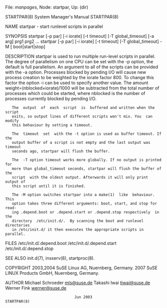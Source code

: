 File: *manpages*,  Node: startpar,  Up: (dir)

STARTPAR(8)                 System Manager's Manual                STARTPAR(8)



NAME
       startpar - start runlevel scripts in parallel


SYNOPSIS
       startpar [-p par] [-i iorate] [-t timeout] [-T global_timeout] [-a arg]
       prg1 prg2 ...
       startpar [-p par] [-i iorate] [-t timeout]  [-T  global_timeout]  -M  [
       boot|start|stop]


DESCRIPTION
       startpar  is  used  to run multiple run-level scripts in parallel.  The
       degree of parallelism on one CPU can be set with  the  -p  option,  the
       default  is  full parallelism. An argument to all of the scripts can be
       provided with the -a option.  Processes blocked  by  pending  I/O  will
       cause new process creation to be weighted by the iorate factor 800.  To
       change this factor the option -i can be used to specify another  value.
       The  amount  weight=(nblocked×iorate)/1000  will be subtracted from the
       total number of processes which could be started, where nblocked is the
       number of processes currently blocked by pending I/O.

       The  output  of  each  script  is  buffered and written when the script
       exits, so output lines of different scripts won't mix. You  can  modify
       this behaviour by setting a timeout.

       The  timeout  set  with the -t option is used as buffer timeout. If the
       output buffer of a script is not empty and the last output was  timeout
       seconds ago, startpar will flush the buffer.

       The  -T option timeout works more globally. If no output is printed for
       more than global_timeout seconds, startpar will flush the buffer of the
       script  with the oldest output. Afterwards it will only print output of
       this script until it is finished.

       The -M option switches startpar into a make(1)  like  behaviour.   This
       option takes three different arguments: boot, start, and stop for read-
       ing .depend.boot or .depend.start or .depend.stop respectively  in  the
       directory  /etc/init.d/.  By scanning the boot and runlevel directories
       in /etc/init.d/ it then executes the appropriate scripts in parallel.


FILES
       /etc/init.d/.depend.boot
       /etc/init.d/.depend.start
       /etc/init.d/.depend.stop


SEE ALSO
       init.d(7), insserv(8), startproc(8).


COPYRIGHT
       2003,2004 SuSE Linux AG, Nuernberg, Germany.
       2007 SuSE LINUX Products GmbH, Nuernberg, Germany.


AUTHOR
       Michael Schroeder <mls@suse.de>
       Takashi Iwai <tiwai@suse.de>
       Werner Fink <werner@suse.de>



                                   Jun 2003                        STARTPAR(8)
